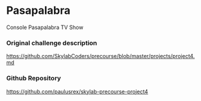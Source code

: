 # Pasapalabra

Console Pasapalabra TV Show

### Original challenge description

https://github.com/SkylabCoders/precourse/blob/master/projects/project4.md

### Github Repository

https://github.com/paulusrex/skylab-precourse-project4
